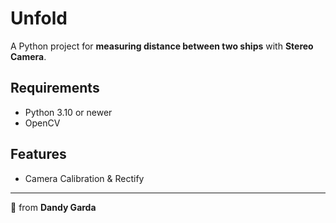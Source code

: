 # Unfold
A Python project for **measuring distance between two ships** with **Stereo Camera**.

## Requirements
- Python 3.10 or newer
- OpenCV

## Features
- Camera Calibration & Rectify
---

🌸 from **Dandy Garda**